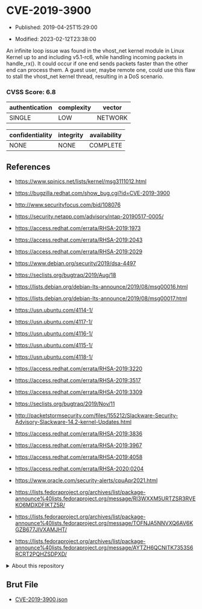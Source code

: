 # CVE-2019-3900

- Published: 2019-04-25T15:29:00

- Modified: 2023-02-12T23:38:00

An infinite loop issue was found in the vhost_net kernel module in Linux Kernel up to and including v5.1-rc6, while handling incoming packets in handle_rx(). It could occur if one end sends packets faster than the other end can process them. A guest user, maybe remote one, could use this flaw to stall the vhost_net kernel thread, resulting in a DoS scenario.

### CVSS Score: **6.8**

| authentication | complexity | vector |
| --- | --- | --- |
| SINGLE | LOW | NETWORK |

| confidentiality | integrity | availability |
| --- | --- | --- |
| NONE | NONE | COMPLETE |

## References

* https://www.spinics.net/lists/kernel/msg3111012.html

* https://bugzilla.redhat.com/show_bug.cgi?id=CVE-2019-3900

* http://www.securityfocus.com/bid/108076

* https://security.netapp.com/advisory/ntap-20190517-0005/

* https://access.redhat.com/errata/RHSA-2019:1973

* https://access.redhat.com/errata/RHSA-2019:2043

* https://access.redhat.com/errata/RHSA-2019:2029

* https://www.debian.org/security/2019/dsa-4497

* https://seclists.org/bugtraq/2019/Aug/18

* https://lists.debian.org/debian-lts-announce/2019/08/msg00016.html

* https://lists.debian.org/debian-lts-announce/2019/08/msg00017.html

* https://usn.ubuntu.com/4114-1/

* https://usn.ubuntu.com/4117-1/

* https://usn.ubuntu.com/4116-1/

* https://usn.ubuntu.com/4115-1/

* https://usn.ubuntu.com/4118-1/

* https://access.redhat.com/errata/RHSA-2019:3220

* https://access.redhat.com/errata/RHSA-2019:3517

* https://access.redhat.com/errata/RHSA-2019:3309

* https://seclists.org/bugtraq/2019/Nov/11

* http://packetstormsecurity.com/files/155212/Slackware-Security-Advisory-Slackware-14.2-kernel-Updates.html

* https://access.redhat.com/errata/RHSA-2019:3836

* https://access.redhat.com/errata/RHSA-2019:3967

* https://access.redhat.com/errata/RHSA-2019:4058

* https://access.redhat.com/errata/RHSA-2020:0204

* https://www.oracle.com/security-alerts/cpuApr2021.html

* https://lists.fedoraproject.org/archives/list/package-announce%40lists.fedoraproject.org/message/RI3WXXM5URTZSR3RVEKO6MDXDFIKTZ5R/

* https://lists.fedoraproject.org/archives/list/package-announce%40lists.fedoraproject.org/message/TOFNJA5NNVXQ6AV6KGZB677JIVXAMJHT/

* https://lists.fedoraproject.org/archives/list/package-announce%40lists.fedoraproject.org/message/AYTZH6QCNITK7353S6RCRT2PQHZSDPXD/

<details>
<summary>About this repository</summary> 

  This repository is part of the project [Live Hack CVE](https://github.com/Live-Hack-CVE). Main website can be found [www.live-hack.org](https://www.live-hack.org) 
  
  Made by [Sn0wAlice](https://github.com/Sn0wAlice) for the people that care about security and need to have a feed of the latest CVEs. Hope you enjoy it, don't forget to star the repo and follow me on [Twitter](https://twitter.com/Sn0wAlice) and [Github](https://github.com/Sn0wAlice). And that is my [personnal website](https://www.alice-snow.me/)

  - [Home Page](https://github.com/Live-Hack-CVE)
  - [Framework](https://github.com/Live-Hack-CVE/cve-framework)
  - [CVE database](https://github.com/Live-Hack-CVE/full_database)
  - [Changelog](https://github.com/Live-Hack-CVE/Changelog)
</details>

## Brut File

* [CVE-2019-3900.json](https://raw.githubusercontent.com/Live-Hack-CVE/full_database/main/cves/2019/CVE-2019-3900.json)

